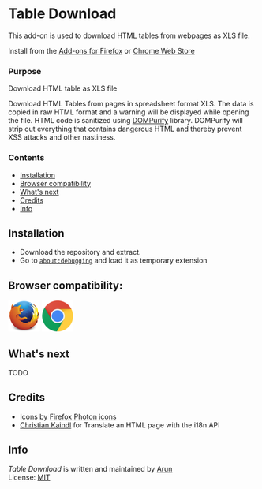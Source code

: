 <!--img src="./readme-resources/wip.jpg" style="width: 350px; height: 345px;"-->

# Table Download
This add-on is used to download HTML tables from webpages as XLS file.

Install from the [Add-ons for Firefox](https://addons.mozilla.org/en-US/firefox/addon/table-download/) or [Chrome Web Store](https://chrome.google.com/webstore/detail/fgbeljjpgojmkhficlfdeclfmfmgkahp)

### Purpose

Download HTML table as XLS file

Download HTML Tables from pages in spreadsheet format XLS.
The data is copied in raw HTML format and a warning will be displayed while opening the file.
HTML code is sanitized using [DOMPurify](https://github.com/cure53/DOMPurify) library. DOMPurify will strip out everything that contains dangerous HTML and thereby prevent XSS attacks and other nastiness.

### Contents

* [Installation](#installation)
* [Browser compatibility](#browser-compatibility)
* [What's next](#whats-next)
* [Credits](#credits)
* [Info](#info)

## Installation

- Download the repository and extract.
- Go to [`about:debugging`](https://developer.mozilla.org/en-US/docs/Tools/about:debugging) and load it as temporary extension

## Browser compatibility:
<img title="Firefox" src="readme-resources/browsers/firefox.png" style="width: 64px;"/>&nbsp;<img title="Chrome" src="readme-resources/browsers/chrome.png" style="width: 64px;"/>

## What's next 

TODO

## Credits

- Icons by [Firefox Photon icons](https://design.firefox.com/icons/viewer/)
- [Christian Kaindl](https://github.com/christiankaindl) for Translate an HTML page with the i18n API

## Info

*Table Download* is written and maintained by [Arun](https://github.com/arunelias)  
License: [MIT](https://github.com/arunelias/Table-Download/blob/master/LICENSE)
